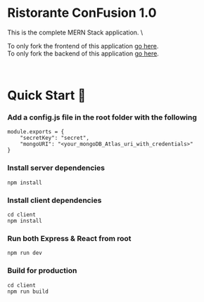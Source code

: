 # Ristorante ConFusion 1.0

This is the complete MERN Stack application. \

To only fork the frontend of this application [go here](https://github.com/vibhanshu31/Confusion-Frontend). \
To only fork the backend of this application [go here](https://github.com/vibhanshu31/Confusion-Backend).

<br>

# Quick Start :rocket:

### Add a config.js file in the root folder with the following

```
module.exports = {
	"secretKey": "secret",
	"mongoURI": "<your_mongoDB_Atlas_uri_with_credentials>"
}
```

### Install server dependencies

```
npm install
```

### Install client dependencies

```
cd client
npm install
```

### Run both Express & React from root

```
npm run dev
```

### Build for production

```
cd client
npm run build
```
